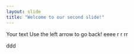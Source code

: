 ```yaml
---
layout: slide
title: "Welcome to our second slide!"
---
```

Your text
Use the left arrow to go back!
eeee
r
r
rr

ddd
